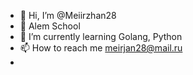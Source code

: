 - 👋 Hi, I’m @Meiirzhan28
- 👀 Alem School
- 🌱 I’m currently learning Golang, Python
- 📫 How to reach me meirjan28@mail.ru
-

<!---
Meiirzhan28/Meiirzhan28 is a ✨ special ✨ repository because its `README.md` (this file) appears on your GitHub profile.
You can click the Preview link to take a look at your changes.
--->
